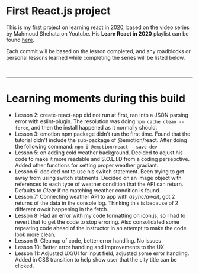 # First React.js project

This is my first project on learning react in 2020, based on the video series by Mahmoud Shehata on Youtube. His **Learn React in 2020** playlist can be found [here](https://www.youtube.com/watch?v=NJWI1b1upps&list=PLDIXF8nb0VG1v4S-smVy7GV0MHsJ3PJiL).

Each commit will be based on the lesson completed, and any roadblocks or personal lessons learned while completing the series will be listed below.

&nbsp;

---

# Learning moments during this build

-   Lesson 2: create-react-app did not run at first, ran into a JSON parsing error with eslint-plugin. The resolution was doing `npm cache clean --force`, and then the install happened as it normally should.
-   Lesson 3: emotion npm package didn't run the first time. Found that the tutorial didn't include the sub-package of @emotion/react. After doing the following command: `npm i @emotion/react --save-dev`
-   Lesson 5: on adding cold weather background. Decided to adjust his code to make it more readable and S.O.L.I.D from a coding persepctive. Added other functions for setting proper weather gradiant.
-   Lesson 6: decided not to use his switch statement. Been trying to get away from using switch statments. Decided on an image object with references to each type of weather condition that the API can return. Defaults to _Clear_ if no matching weather condition is found.
-   Lesson 7: Connecting weather API to app with _async/await_, got 2 returns of the data in the console log. Thinking this is because of 2 different _await_ happening in the fetch.
-   Lesson 8: Had an error with my code formatting on icon.js, so I had to revert that to get the code to stop erroring. Also consolidated some repeating code ahead of the instructor in an attempt to make the code look more clean.
-   Lesson 9: Cleanup of code, better error handling. No issues
-   Lesson 10: Better error handling and improvements to the UX
-   Lesson 11: Adjusted UX/UI for input field, adjusted some error handling. Added in CSS transition to help show user that the city title can be clicked.
